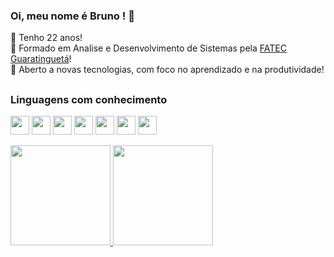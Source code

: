 ### Oi, meu nome é Bruno ! 👋
:date: Tenho 22 anos! <br>
:green_book: Formado em Analise e Desenvolvimento de Sistemas pela [FATEC Guaratinguetá](https://www.linkedin.com/company/fatec-guaratinguet%C3%A1/)!<br>
📖 Aberto a novas tecnologias, com foco no aprendizado e na produtividade!

  ##
### Linguagens com conhecimento
<div>
 <img align="center" height="30" weight="50" src="https://img.shields.io/badge/JavaScript-F7DF1E?style=for-the-badge&logo=javascript&logoColor=black" />
 <img align="center" height="30" weight="50" src="https://img.shields.io/badge/CSS3-1572B6?style=for-the-badge&logo=css3&logoColor=white" />
 <img align="center" height="30" weight="40" src="https://img.shields.io/badge/HTML5-E34F26?style=for-the-badge&logo=html5&logoColor=white" />
 <img align="center" height="30" weight="40" src="https://img.shields.io/badge/React-20232A?style=for-the-badge&logo=react&logoColor=61DAFB" />
 <img align="center" height="30" weight="40" src="https://img.shields.io/badge/React_Native-20232A?style=for-the-badge&logo=react&logoColor=61DAFB" />
 <img align="center" height="30" weight="40" src="https://img.shields.io/badge/Java-ED8B00?style=for-the-badge&logo=java&logoColor=white" />
 <img align="center" height="30" weight="40" src="https://img.shields.io/badge/Flutter-02569B?style=for-the-badge&logo=flutter&logoColor=white" />
  
  </div>

  <br>

  <div>
      <a href="https://github.com/BrunoRabbit">
      <img height="160em" src="https://github-readme-stats.vercel.app/api?username=BrunoRabbit&theme=dark&show_icons=true" />
      <img height="160em" src="https://github-readme-stats.vercel.app/api/top-langs/?username=BrunoRabbit&layout=compact&theme=dark" />
  </div>

